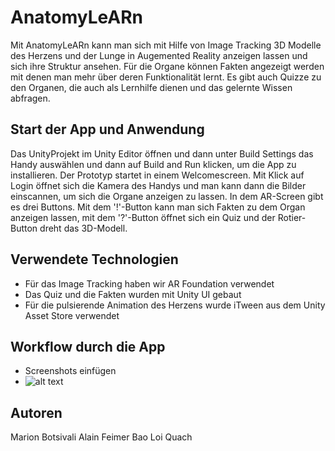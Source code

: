 # AnatomyLeARn
Mit AnatomyLeARn kann man sich mit Hilfe von Image Tracking 3D Modelle des Herzens und der Lunge in Augemented Reality anzeigen lassen und sich ihre Struktur ansehen. 
Für die Organe können Fakten angezeigt werden mit denen man mehr über deren Funktionalität lernt. Es gibt auch Quizze zu den Organen, die auch als Lernhilfe dienen und das gelernte Wissen abfragen. 

## Start der App und Anwendung
Das UnityProjekt im Unity Editor öffnen und dann unter Build Settings das Handy auswählen und dann auf Build and Run klicken, um die App zu installieren.
Der Prototyp startet in einem Welcomescreen. Mit Klick auf Login öffnet sich die Kamera des Handys und man kann dann die Bilder einscannen, um sich die Organe anzeigen zu lassen. In dem AR-Screen gibt es drei Buttons. Mit dem '!'-Button kann man sich Fakten zu dem Organ anzeigen lassen, mit dem '?'-Button öffnet sich ein Quiz und der Rotier-Button dreht das 3D-Modell. 

## Verwendete Technologien
- Für das Image Tracking haben wir AR Foundation verwendet
- Das Quiz und die Fakten wurden mit Unity UI gebaut
- Für die pulsierende Animation des Herzens wurde iTween aus dem Unity Asset Store verwendet

## Workflow durch die App
- Screenshots einfügen
- ![alt text](https://raw.githubusercontent.com/AR-Anatomie/Assets/Screenshots/bsp.png)

## Autoren
Marion Botsivali
Alain Feimer
Bao Loi Quach

